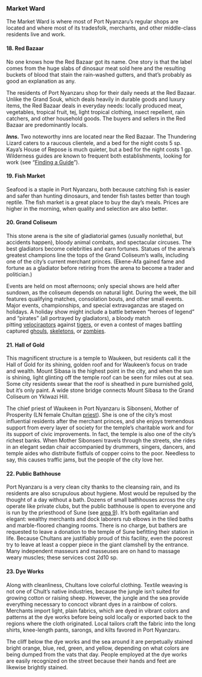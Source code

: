 ### Market Ward

The Market Ward is where most of Port Nyanzaru’s regular shops are located and where most of its tradesfolk, merchants, and other middle-class residents live and work.

#### [](https://www.dndbeyond.com/sources/toa/port-nyanzaru#18RedBazaar)18. Red Bazaar

No one knows how the Red Bazaar got its name. One story is that the label comes from the huge slabs of dinosaur meat sold here and the resulting buckets of blood that stain the rain-washed gutters, and that’s probably as good an explanation as any.

The residents of Port Nyanzaru shop for their daily needs at the Red Bazaar. Unlike the Grand Souk, which deals heavily in durable goods and luxury items, the Red Bazaar deals in everyday needs: locally produced meat, vegetables, tropical fruit, tej, light tropical clothing, insect repellent, rain catchers, and other household goods. The buyers and sellers in the Red Bazaar are predominantly locals.

_**Inns.**_ Two noteworthy inns are located near the Red Bazaar. The Thundering Lizard caters to a raucous clientele, and a bed for the night costs 5 sp. Kaya’s House of Repose is much quieter, but a bed for the night costs 1 gp. Wilderness guides are known to frequent both establishments, looking for work (see “[Finding a Guide](https://www.dndbeyond.com/sources/toa/port-nyanzaru#FindingaGuide)”).

#### [](https://www.dndbeyond.com/sources/toa/port-nyanzaru#19FishMarket)19. Fish Market

Seafood is a staple in Port Nyanzaru, both because catching fish is easier and safer than hunting dinosaurs, and tender fish tastes better than tough reptile. The fish market is a great place to buy the day’s meals. Prices are higher in the morning, when quality and selection are also better.

#### [](https://www.dndbeyond.com/sources/toa/port-nyanzaru#20GrandColiseum)20. Grand Coliseum

This stone arena is the site of gladiatorial games (usually nonlethal, but accidents happen), bloody animal combats, and spectacular circuses. The best gladiators become celebrities and earn fortunes. Statues of the arena’s greatest champions line the tops of the Grand Coliseum’s walls, including one of the city’s current merchant princes. (Ekene-Afa gained fame and fortune as a gladiator before retiring from the arena to become a trader and politician.)

Events are held on most afternoons; only special shows are held after sundown, as the coliseum depends on natural light. During the week, the bill features qualifying matches, consolation bouts, and other small events. Major events, championships, and special extravaganzas are staged on holidays. A holiday show might include a battle between “heroes of legend” and “pirates” (all portrayed by gladiators), a bloody match pitting [velociraptors](https://www.dndbeyond.com/monsters/17243-velociraptor) against [tigers](https://www.dndbeyond.com/monsters/17036-tiger), or even a contest of mages battling captured [ghouls](https://www.dndbeyond.com/monsters/16872-ghoul), [skeletons](https://www.dndbeyond.com/monsters/17015-skeleton), or [zombies](https://www.dndbeyond.com/monsters/17077-zombie).

#### [](https://www.dndbeyond.com/sources/toa/port-nyanzaru#21HallofGold)21. Hall of Gold

This magnificent structure is a temple to Waukeen, but residents call it the Hall of Gold for its shining, golden roof and for Waukeen’s focus on trade and wealth. Mount Sibasa is the highest point in the city, and when the sun is shining, light glinting off the temple roof can be seen for miles out at sea. Some city residents swear that the roof is sheathed in pure burnished gold, but it’s only paint. A wide stone bridge connects Mount Sibasa to the Grand Coliseum on Yklwazi Hill.

The chief priest of Waukeen in Port Nyanzaru is Sibonseni, Mother of Prosperity (LN female Chultan [priest](https://www.dndbeyond.com/monsters/16985-priest)). She is one of the city’s most influential residents after the merchant princes, and she enjoys tremendous support from every layer of society for the temple’s charitable work and for its support of civic improvements. In fact, the temple is also one of the city’s richest banks. When Mother Sibonseni travels through the streets, she rides in an elegant sedan chair accompanied by drummers, singers, dancers, and temple aides who distribute fistfuls of copper coins to the poor. Needless to say, this causes traffic jams, but the people of the city love her.

#### [](https://www.dndbeyond.com/sources/toa/port-nyanzaru#22PublicBathhouse)22. Public Bathhouse

Port Nyanzaru is a very clean city thanks to the cleansing rain, and its residents are also scrupulous about hygiene. Most would be repulsed by the thought of a day without a bath. Dozens of small bathhouses across the city operate like private clubs, but the public bathhouse is open to everyone and is run by the priesthood of Sune (see [area 9](https://www.dndbeyond.com/sources/toa/port-nyanzaru#9TempleofSune)). It’s both egalitarian and elegant: wealthy merchants and dock laborers rub elbows in the tiled baths and marble-floored changing rooms. There is no charge, but bathers are requested to leave a donation to the temple of Sune befitting their station in life. Because Chultans are justifiably proud of this facility, even the poorest try to leave at least a copper piece in the giant clamshell by the entrance. Many independent masseurs and masseuses are on hand to massage weary muscles; these services cost 2d10 sp.

#### [](https://www.dndbeyond.com/sources/toa/port-nyanzaru#23DyeWorks)23. Dye Works

Along with cleanliness, Chultans love colorful clothing. Textile weaving is not one of Chult’s native industries, because the jungle isn’t suited for growing cotton or raising sheep. However, the jungle and the sea provide everything necessary to concoct vibrant dyes in a rainbow of colors. Merchants import light, plain fabrics, which are dyed in vibrant colors and patterns at the dye works before being sold locally or exported back to the regions where the cloth originated. Local tailors craft the fabric into the long shirts, knee-length pants, sarongs, and kilts favored in Port Nyanzaru.

The cliff below the dye works and the sea around it are perpetually stained bright orange, blue, red, green, and yellow, depending on what colors are being dumped from the vats that day. People employed at the dye works are easily recognized on the street because their hands and feet are likewise brightly stained.